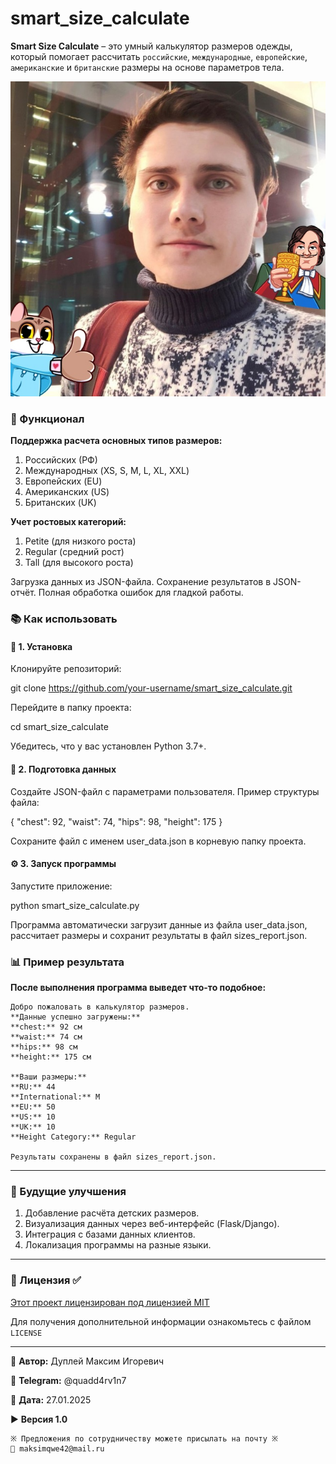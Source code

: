 # smart_size_calculate

**Smart Size Calculate** – это умный калькулятор размеров одежды, который помогает рассчитать `российские`, `международные`, `европейские`, `американские` и `британские` размеры на основе параметров тела.

![dupley_maxim_igorevich](img/DupleyMI.jpg)

### 🔧 Функционал

**Поддержка расчета основных типов размеров:**
1. Российских (РФ)
2. Международных (XS, S, M, L, XL, XXL)
3. Европейских (EU)
4. Американских (US)
5. Британских (UK)

**Учет ростовых категорий:**
1. Petite (для низкого роста)
2. Regular (средний рост)
3. Tall (для высокого роста)

Загрузка данных из JSON-файла.
Сохранение результатов в JSON-отчёт.
Полная обработка ошибок для гладкой работы.

### 📚 Как использовать

#### 🔧 1. Установка

Клонируйте репозиторий:

git clone https://github.com/your-username/smart_size_calculate.git

Перейдите в папку проекта:

cd smart_size_calculate

Убедитесь, что у вас установлен Python 3.7+.

#### 🔄 2. Подготовка данных

Создайте JSON-файл с параметрами пользователя. Пример структуры файла:

{
    "chest": 92,
    "waist": 74,
    "hips": 98,
    "height": 175
}

Сохраните файл с именем user_data.json в корневую папку проекта.

#### ⚙️ 3. Запуск программы

Запустите приложение:

python smart_size_calculate.py

Программа автоматически загрузит данные из файла user_data.json, рассчитает размеры и сохранит результаты в файл sizes_report.json.

### 📊 Пример результата

**После выполнения программа выведет что-то подобное:**

```
Добро пожаловать в калькулятор размеров.
**Данные успешно загружены:**
**chest:** 92 см
**waist:** 74 см
**hips:** 98 см
**height:** 175 см

**Ваши размеры:**
**RU:** 44
**International:** M
**EU:** 50
**US:** 10
**UK:** 10
**Height Category:** Regular

Результаты сохранены в файл sizes_report.json.
```

---

### 🚀 Будущие улучшения

1. Добавление расчёта детских размеров.
2. Визуализация данных через веб-интерфейс (Flask/Django).
3. Интеграция с базами данных клиентов.
4. Локализация программы на разные языки.

---

### 📄 Лицензия ✅

[Этот проект лицензирован под лицензией MIT](LICENCE)

Для получения дополнительной информации ознакомьтесь с файлом `LICENSE`

---

💼 **Автор:** Дуплей Максим Игоревич

📲 **Telegram:** @quadd4rv1n7

📅 **Дата:** 27.01.2025

▶️ **Версия 1.0**

```
※ Предложения по сотрудничеству можете присылать на почту ※
📧 maksimqwe42@mail.ru
```
